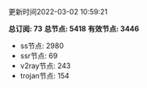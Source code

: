 更新时间2022-03-02 10:59:21

**总订阅: 73**
**总节点: 5418**
**有效节点: 3446**
- ss节点: 2980
- ssr节点: 69
- v2ray节点: 243
- trojan节点: 154
